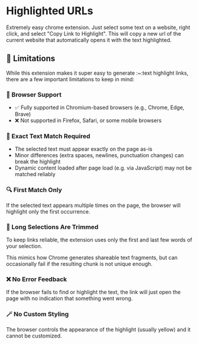 # Highlighted URLs
Extremely easy chrome extension. Just select some text on a website, right click, and select "Copy Link to Highlight". This will copy a new url of the current website that automatically opens it with the text highlighted.

## 🚧 Limitations
While this extension makes it super easy to generate :~:text highlight links, there are a few important limitations to keep in mind:

### 🔗 Browser Support
- ✅ Fully supported in Chromium-based browsers (e.g., Chrome, Edge, Brave)
- ❌ Not supported in Firefox, Safari, or some mobile browsers

### 🧠 Exact Text Match Required
- The selected text must appear exactly on the page as-is
- Minor differences (extra spaces, newlines, punctuation changes) can break the highlight
- Dynamic content loaded after page load (e.g. via JavaScript) may not be matched reliably

### 🔍 First Match Only
If the selected text appears multiple times on the page, the browser will highlight only the first occurrence.

### 📏 Long Selections Are Trimmed
To keep links reliable, the extension uses only the first and last few words of your selection.

This mimics how Chrome generates shareable text fragments, but can occasionally fail if the resulting chunk is not unique enough.

### ❌ No Error Feedback
If the browser fails to find or highlight the text, the link will just open the page with no indication that something went wrong.

### 🪄 No Custom Styling
The browser controls the appearance of the highlight (usually yellow) and it cannot be customized.